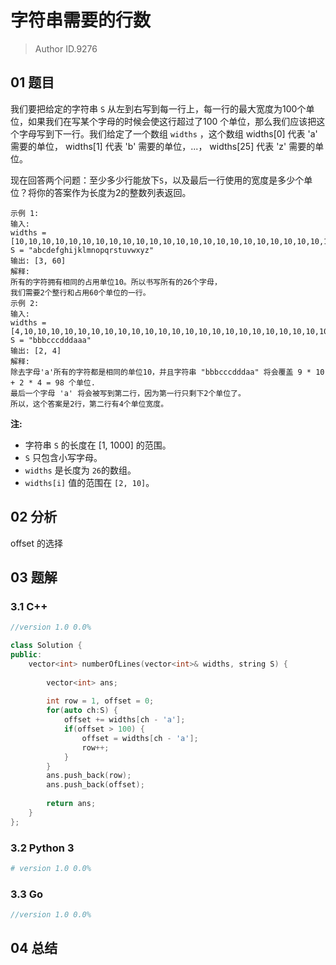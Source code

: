 # 字符串需要的行数
> Author ID.9276

## 01 题目

我们要把给定的字符串 `S` 从左到右写到每一行上，每一行的最大宽度为100个单位，如果我们在写某个字母的时候会使这行超过了100 个单位，那么我们应该把这个字母写到下一行。我们给定了一个数组 `widths` ，这个数组 widths[0] 代表 'a' 需要的单位， widths[1] 代表 'b' 需要的单位，...， widths[25] 代表 'z' 需要的单位。

现在回答两个问题：至少多少行能放下`S`，以及最后一行使用的宽度是多少个单位？将你的答案作为长度为2的整数列表返回。

```
示例 1:
输入: 
widths = [10,10,10,10,10,10,10,10,10,10,10,10,10,10,10,10,10,10,10,10,10,10,10,10,10,10]
S = "abcdefghijklmnopqrstuvwxyz"
输出: [3, 60]
解释: 
所有的字符拥有相同的占用单位10。所以书写所有的26个字母，
我们需要2个整行和占用60个单位的一行。
示例 2:
输入: 
widths = [4,10,10,10,10,10,10,10,10,10,10,10,10,10,10,10,10,10,10,10,10,10,10,10,10,10]
S = "bbbcccdddaaa"
输出: [2, 4]
解释: 
除去字母'a'所有的字符都是相同的单位10，并且字符串 "bbbcccdddaa" 将会覆盖 9 * 10 + 2 * 4 = 98 个单位.
最后一个字母 'a' 将会被写到第二行，因为第一行只剩下2个单位了。
所以，这个答案是2行，第二行有4个单位宽度。
```

 

**注:**

- 字符串 `S` 的长度在 [1, 1000] 的范围。
- `S` 只包含小写字母。
- `widths` 是长度为 `26`的数组。
- `widths[i]` 值的范围在 `[2, 10]`。

## 02 分析

offset 的选择

## 03 题解

### 3.1 C++

```c++
//version 1.0 0.0%

class Solution {
public:
    vector<int> numberOfLines(vector<int>& widths, string S) {
        
        vector<int> ans;
        
        int row = 1, offset = 0;
        for(auto ch:S) {
            offset += widths[ch - 'a'];
            if(offset > 100) {
                offset = widths[ch - 'a'];
                row++;
            }
        }
        ans.push_back(row);
        ans.push_back(offset);
        
        return ans;
    }
};
```

### 3.2 Python 3

```python
# version 1.0 0.0%

```

### 3.3 Go

```Go
//version 1.0 0.0%

```



## 04 总结

